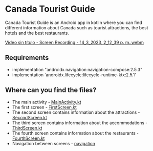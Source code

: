 # Canada Tourist Guide 
Canada Tourist Guide is an Android app in kotlin where you can find different information about Canada such as tourist attractions, the best hotels and the best restaurants.

[Vídeo sin título - Screen Recording - 14_3_2023, 2_12_39 p. m..webm](https://user-images.githubusercontent.com/123415126/225124444-02310497-554f-46ed-8606-626ba3547115.webm)


## Requirements

* implementation "androidx.navigation:navigation-compose:2.5.3"
* implementation 'androidx.lifecycle:lifecycle-runtime-ktx:2.5.1'


## Where can you find the files?

* The main activity - [MainActivity.kt](https://github.com/Anaid93/TouristGuideCanada/blob/master/app/src/main/java/com/example/touristguidecanada/MainActivity.kt)
* The first screen - [FirstScreen.kt](https://github.com/Anaid93/TouristGuideCanada/blob/master/app/src/main/java/com/example/touristguidecanada/screens/FirstScreen.kt)
* The second screen contains information about the attractions - [SecondScreen.kt](https://github.com/Anaid93/TouristGuideCanada/blob/master/app/src/main/java/com/example/touristguidecanada/screens/SecondScreen.kt)
* The third screen contains information about the accommodations - [ThirdScreen.kt](https://github.com/Anaid93/TouristGuideCanada/blob/master/app/src/main/java/com/example/touristguidecanada/screens/ThirdScreen.kt)
* The fourth screen contains information about the restaurants - [FourthScreen.kt](https://github.com/Anaid93/TouristGuideCanada/blob/master/app/src/main/java/com/example/touristguidecanada/screens/FourthScreen.kt)
* Navigation between screens - [navigation](https://github.com/Anaid93/TouristGuideCanada/tree/master/app/src/main/java/com/example/touristguidecanada/navigation)






 









